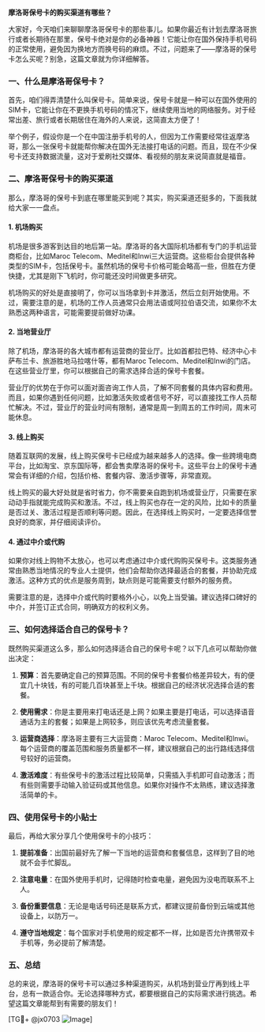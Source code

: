 **摩洛哥保号卡的购买渠道有哪些？**

大家好，今天咱们来聊聊摩洛哥保号卡的那些事儿。如果你最近有计划去摩洛哥旅行或者长期待在那里，保号卡绝对是你的必备神器！它能让你在国外保持手机号码的正常使用，避免因为换地方而换号码的麻烦。不过，问题来了——摩洛哥的保号卡怎么买呢？别急，这篇文章就为你详细解答。

### 一、什么是摩洛哥保号卡？

首先，咱们得弄清楚什么叫保号卡。简单来说，保号卡就是一种可以在国外使用的SIM卡，它能让你在不更换手机号码的情况下，继续使用当地的网络服务。对于经常出差、旅行或者长期居住在海外的人来说，这简直太方便了！

举个例子，假设你是一个在中国注册手机号的人，但因为工作需要经常往返摩洛哥，那么一张保号卡就能帮你解决在国外无法接打电话的问题。而且，现在不少保号卡还支持数据流量，这对于爱刷社交媒体、看视频的朋友来说简直就是福音。

### 二、摩洛哥保号卡的购买渠道

那么，摩洛哥的保号卡到底在哪里能买到呢？其实，购买渠道还挺多的，下面我就给大家一一盘点。

#### 1. **机场购买**
机场是很多游客到达目的地后第一站。摩洛哥的各大国际机场都有专门的手机运营商柜台，比如Maroc Telecom、Meditel和Inwi三大运营商。这些柜台会提供各种类型的SIM卡，包括保号卡。虽然机场的保号卡价格可能会略高一些，但胜在方便快捷，尤其是刚下飞机时，你可能还没时间做更多研究。

机场购买的好处是直接明了，你可以当场拿到卡并激活，然后立刻开始使用。不过，需要注意的是，机场的工作人员通常只会用法语或阿拉伯语交流，如果你不太熟悉这两种语言，可能需要提前做好功课。

#### 2. **当地营业厅**
除了机场，摩洛哥的各大城市都有运营商的营业厅。比如首都拉巴特、经济中心卡萨布兰卡、旅游胜地马拉喀什等，都有Maroc Telecom、Meditel和Inwi的门店。在这些营业厅里，你可以根据自己的需求选择合适的保号卡套餐。

营业厅的优势在于你可以面对面咨询工作人员，了解不同套餐的具体内容和费用。而且，如果你遇到任何问题，比如激活失败或者信号不好，可以直接找工作人员帮忙解决。不过，营业厅的营业时间有限制，通常是周一到周五的工作时间，周末可能休息。

#### 3. **线上购买**
随着互联网的发展，线上购买保号卡已经成为越来越多人的选择。像一些跨境电商平台，比如淘宝、京东国际等，都会售卖摩洛哥的保号卡。这些平台上的保号卡通常会有详细的介绍，包括价格、套餐内容、激活步骤等，非常直观。

线上购买的最大好处就是省时省力，你不需要亲自跑到机场或营业厅，只需要在家动动手指就能完成购买和激活。不过，线上购买也存在一定的风险，比如卡的质量是否过关、激活过程是否顺利等问题。因此，在选择线上购买时，一定要选择信誉良好的商家，并仔细阅读评价。

#### 4. **通过中介或代购**
如果你对线上购物不太放心，也可以考虑通过中介或代购购买保号卡。这类服务通常由熟悉当地情况的专业人士提供，他们会帮助你选择最适合的套餐，并协助完成激活。这种方式的优点是服务周到，缺点则是可能需要支付额外的服务费。

需要注意的是，选择中介或代购时要格外小心，以免上当受骗。建议选择口碑好的中介，并签订正式合同，明确双方的权利义务。

### 三、如何选择适合自己的保号卡？

既然购买渠道这么多，那么如何选择适合自己的保号卡呢？以下几点可以帮助你做出决定：

1. **预算**：首先要确定自己的预算范围。不同的保号卡套餐价格差异较大，有的便宜几十块钱，有的可能几百块甚至上千块。根据自己的经济状况选择合适的套餐。

2. **使用需求**：你是主要用来打电话还是上网？如果主要是打电话，可以选择语音通话为主的套餐；如果是上网较多，则应该优先考虑流量套餐。

3. **运营商选择**：摩洛哥主要有三大运营商：Maroc Telecom、Meditel和Inwi。每个运营商的覆盖范围和服务质量都不一样，建议根据自己的出行路线选择信号较好的运营商。

4. **激活难度**：有些保号卡的激活过程比较简单，只需插入手机即可自动激活；而有些则需要手动输入验证码或其他信息。如果你对操作不太熟练，建议选择激活简单的卡。

### 四、使用保号卡的小贴士

最后，再给大家分享几个使用保号卡的小技巧：

1. **提前准备**：出国前最好先了解一下当地的运营商和套餐信息，这样到了目的地就不会手忙脚乱。

2. **注意电量**：在国外使用手机时，记得随时检查电量，避免因为没电而联系不上人。

3. **备份重要信息**：无论是电话号码还是联系方式，都建议提前备份到云端或其他设备上，以防万一。

4. **遵守当地规定**：每个国家对手机使用的规定都不一样，比如是否允许携带双卡手机等，务必提前了解清楚。

### 五、总结

总的来说，摩洛哥的保号卡可以通过多种渠道购买，从机场到营业厅再到线上平台，总有一款适合你。无论选择哪种方式，都要根据自己的实际需求进行挑选。希望这篇文章能帮到有需要的朋友们！

[TG💪+ @jx0703 ![Image](https://github.com/user-attachments/assets/dbca1d08-cadb-493c-b0ec-ad6f7a83f270)]